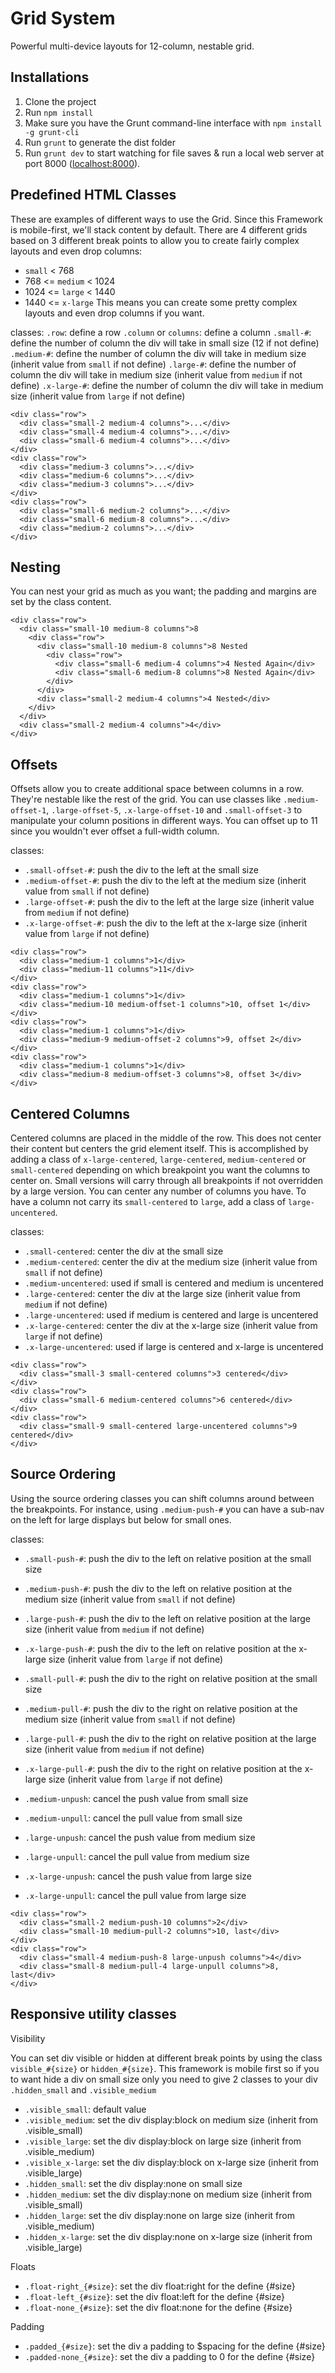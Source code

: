 # Grid System
Powerful multi-device layouts for 12-column, nestable grid.

## Installations
1. Clone the project
2. Run `npm install`
3. Make sure you have the Grunt command-line interface with `npm install -g grunt-cli`
4. Run `grunt` to generate the dist folder
5. Run `grunt dev` to start watching for file saves & run a local web server at port 8000 ([localhost:8000](http://localhost:8000/)).

## Predefined HTML Classes
These are examples of different ways to use the Grid. Since this Framework is mobile-first, we'll stack content by default. There are 4 different grids based on 3 different break points to allow you to create fairly complex layouts and even drop columns:

- `small` < 768
- 768 <= `medium` < 1024
- 1024 <= `large` < 1440
- 1440 <= `x-large`
This means you can create some pretty complex layouts and even drop columns if you want.

classes:
`.row`: define a row
`.column` or `columns`: define a column
`.small-#`: define the number of column the div will take in small size (12 if not define)
`.medium-#`: define the number of column the div will take in medium size (inherit value from `small` if not define)
`.large-#`: define the number of column the div will take in medium size (inherit value from `medium` if not define)
`.x-large-#`: define the number of column the div will take in medium size (inherit value from `large` if not define)

```
<div class="row">
  <div class="small-2 medium-4 columns">...</div>
  <div class="small-4 medium-4 columns">...</div>
  <div class="small-6 medium-4 columns">...</div>
</div>
<div class="row">
  <div class="medium-3 columns">...</div>
  <div class="medium-6 columns">...</div>
  <div class="medium-3 columns">...</div>
</div>
<div class="row">
  <div class="small-6 medium-2 columns">...</div>
  <div class="small-6 medium-8 columns">...</div>
  <div class="medium-2 columns">...</div>
</div>
```

## Nesting
You can nest your grid as much as you want; the padding and margins are set by the class content.

```
<div class="row">
  <div class="small-10 medium-8 columns">8
    <div class="row">
      <div class="small-10 medium-8 columns">8 Nested
        <div class="row">
          <div class="small-6 medium-4 columns">4 Nested Again</div>
          <div class="small-6 medium-8 columns">8 Nested Again</div>
        </div>
      </div>
      <div class="small-2 medium-4 columns">4 Nested</div>
    </div>
  </div>
  <div class="small-2 medium-4 columns">4</div>
</div>
```

## Offsets
Offsets allow you to create additional space between columns in a row. They're nestable like the rest of the grid. You can use classes like `.medium-offset-1`, `.large-offset-5`, `.x-large-offset-10` and `.small-offset-3` to manipulate your column positions in different ways. You can offset up to 11 since you wouldn't ever offset a full-width column.

classes:
- `.small-offset-#`: push the div to the left at the small size
- `.medium-offset-#`: push the div to the left at the medium size (inherit value from `small` if not define)
- `.large-offset-#`: push the div to the left at the large size (inherit value from `medium` if not define)
- `.x-large-offset-#`: push the div to the left at the x-large size (inherit value from `large` if not define)

```
<div class="row">
  <div class="medium-1 columns">1</div>
  <div class="medium-11 columns">11</div>
</div>
<div class="row">
  <div class="medium-1 columns">1</div>
  <div class="medium-10 medium-offset-1 columns">10, offset 1</div>
</div>
<div class="row">
  <div class="medium-1 columns">1</div>
  <div class="medium-9 medium-offset-2 columns">9, offset 2</div>
</div>
<div class="row">
  <div class="medium-1 columns">1</div>
  <div class="medium-8 medium-offset-3 columns">8, offset 3</div>
</div>
```

## Centered Columns
Centered columns are placed in the middle of the row. This does not center their content but centers the grid element itself. This is accomplished by adding a class of `x-large-centered`, `large-centered`, `medium-centered` or `small-centered` depending on which breakpoint you want the columns to center on. Small versions will carry through all breakpoints if not overridden by a large version. You can center any number of columns you have. To have a column not carry its `small-centered` to `large`, add a class of `large-uncentered`.

classes:
- `.small-centered`: center the div at the small size
- `.medium-centered`: center the div at the medium size (inherit value from `small` if not define)
- `.medium-uncentered`: used if small is centered and medium is uncentered
- `.large-centered`: center the div at the large size (inherit value from `medium` if not define)
- `.large-uncentered`: used if medium is centered and large is uncentered
- `.x-large-centered`: center the div at the x-large size (inherit value from `large` if not define)
- `.x-large-uncentered`: used if large is centered and x-large is uncentered

```
<div class="row">
  <div class="small-3 small-centered columns">3 centered</div>
</div>
<div class="row">
  <div class="small-6 medium-centered columns">6 centered</div>
</div>
<div class="row">
  <div class="small-9 small-centered large-uncentered columns">9 centered</div>
</div>
```

## Source Ordering
Using the source ordering classes you can shift columns around between the breakpoints. For instance, using `.medium-push-#` you can have a sub-nav on the left for large displays but below for small ones.

classes:
- `.small-push-#`: push the div to the left on relative position at the small size
- `.medium-push-#`: push the div to the left on relative position at the medium size (inherit value from `small` if not define)
- `.large-push-#`: push the div to the left on relative position at the large size (inherit value from `medium` if not define)
- `.x-large-push-#`: push the div to the left on relative position at the x-large size (inherit value from `large` if not define)

- `.small-pull-#`: push the div to the right on relative position at the small size
- `.medium-pull-#`: push the div to the right on relative position at the medium size (inherit value from `small` if not define)
- `.large-pull-#`: push the div to the right on relative position at the large size (inherit value from `medium` if not define)
- `.x-large-pull-#`: push the div to the right on relative position at the x-large size (inherit value from `large` if not define)

- `.medium-unpush`: cancel the push value from small size
- `.medium-unpull`: cancel the pull value from small size
- `.large-unpush`: cancel the push value from medium size
- `.large-unpull`: cancel the pull value from medium size
- `.x-large-unpush`: cancel the push value from large size
- `.x-large-unpull`: cancel the pull value from large size

```
<div class="row">
  <div class="small-2 medium-push-10 columns">2</div>
  <div class="small-10 medium-pull-2 columns">10, last</div>
</div>
<div class="row">
  <div class="small-4 medium-push-8 large-unpush columns">4</div>
  <div class="small-8 medium-pull-4 large-unpull columns">8, last</div>
</div>
```

## Responsive utility classes
Visibility

You can set div visible or hidden at different break points by using the class `visible_#{size}` or `hidden_#{size}`. This framework is mobile first so if you to want hide a div on small size only you need to give 2 classes to your div `.hidden_small` and `.visible_medium`

- `.visible_small`: default value
- `.visible_medium`: set the div display:block on medium size (inherit from .visible_small)
- `.visible_large`: set the div display:block on large size (inherit from .visible_medium)
- `.visible_x-large`: set the div display:block on x-large size (inherit from .visible_large)
- `.hidden_small`: set the div display:none on small size
- `.hidden_medium`: set the div display:none on medium size (inherit from .visible_small)
- `.hidden_large`: set the div display:none on large size (inherit from .visible_medium)
- `.hidden_x-large`: set the div display:none on x-large size (inherit from .visible_large)

Floats

- `.float-right_{#size}`: set the div float:right for the define {#size}
- `.float-left_{#size}`: set the div float:left for the define {#size}
- `.float-none_{#size}`: set the div float:none for the define {#size}

Padding

- `.padded_{#size}`: set the div a padding to $spacing for the define {#size}
- `.padded-none_{#size}`: set the div a padding to 0 for the define {#size}
